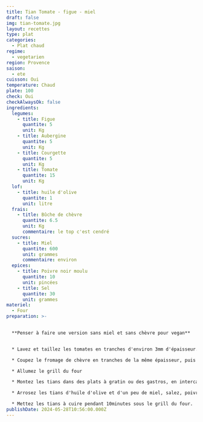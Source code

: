 ```yaml
---
title: Tian Tomate - figue - miel
draft: false
img: tian-tomate.jpg
layout: recettes
type: plat
categories:
  - Plat chaud
regime:
  - vegetarien
region: Provence
saison:
  - ete
cuisson: Oui
temperature: Chaud
plate: 100
check: Oui
checkAlwaysOk: false
ingredients:
  legumes:
    - title: Figue
      quantite: 5
      unit: Kg
    - title: Aubergine
      quantite: 5
      unit: Kg
    - title: Courgette
      quantite: 5
      unit: Kg
    - title: Tomate
      quantite: 15
      unit: Kg
  lof:
    - title: huile d'olive
      quantite: 1
      unit: litre
  frais:
    - title: Bûche de chèvre
      quantite: 6.5
      unit: Kg
      commentaire: le top c'est cendré
  sucres:
    - title: Miel
      quantite: 600
      unit: grammes
      commentaire: environ
  epices:
    - title: Poivre noir moulu
      quantite: 10
      unit: pincées
    - title: Sel
      quantite: 30
      unit: grammes
materiel:
  - Four
preparation: >-
  

  **Penser à faire une version sans miel et sans chèvre pour vegan**


  * Lavez et taillez les tomates en tranches d'environ 3mm d'épaisseur. 

  * Coupez le fromage de chèvre en tranches de la même épaisseur, puis les figues en tranches plus fines.

  * Allumez le grill du four

  * Montez les tians dans des plats à gratin ou des gastros, en intercalant à chaque fois une rangée de tranches de tomates, de chèvre et de figues.

  * Arrosez les tians d'huile d'olive et d'un peu de miel, salez, poivrez, saupoudrez de thym.

  * Mettez les tians à cuire pendant 10minutes sous le grill du four.
publishDate: 2024-05-28T10:56:00.000Z
---
```

